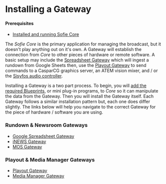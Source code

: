 # Installing a Gateway

#### Prerequisites

* [Installed and running Sofie Core](../installing-sofie-server-core)

The _Sofie Core_ is the primary application for managing the broadcast, but it doesn't play anything out on it's own. A Gateway will establish the connection from _Core_ to other pieces of hardware or remote software. A basic setup may include the [Spreadsheet Gateway](rundown-or-newsroom-system-connection/installing-sofie-with-google-spreadsheet-support) which will ingest a rundown from Google Sheets then, use the [Playout Gateway](playout-gateway) to send commands to a CasparCG graphics server, an ATEM vision mixer, and / or the [Sisyfos audio controller](https://github.com/olzzon/sisyfos-audio-controller).

Installing a Gateway is a two part process. To begin, you will [add the required Blueprints](../installing-blueprints), or mini plug-in programs, to _Core_ so it can manipulate the data from the Gateway. Then you will install the Gateway itself. Each Gateway follows a similar installation pattern but, each one does differ slightly. The links below will help you navigate to the correct Gateway for the piece of hardware / software you are using.

### Rundown & Newsroom Gateways

* [Google Spreadsheet Gateway](rundown-or-newsroom-system-connection/installing-sofie-with-google-spreadsheet-support)
* [iNEWS Gateway](rundown-or-newsroom-system-connection/inews-connection)
* [MOS Gateway](rundown-or-newsroom-system-connection/enps-connection)

### Playout & Media Manager Gateways

* [Playout Gateway](playout-gateway)
* [Media Manager Gateway](media-manager)

